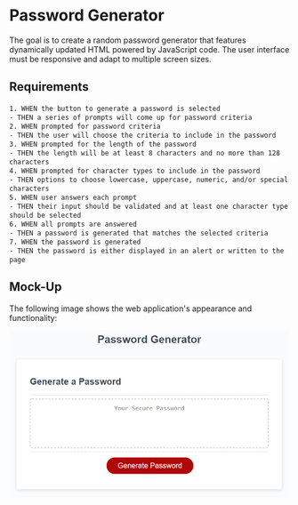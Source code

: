 # Password Generator
The goal is to create a random password generator that features dynamically updated HTML powered by JavaScript code. The user interface must be responsive and adapt to multiple screen sizes.

## Requirements

```
1. WHEN the button to generate a password is selected
- THEN a series of prompts will come up for password criteria
2. WHEN prompted for password criteria
- THEN the user will choose the criteria to include in the password
3. WHEN prompted for the length of the password
- THEN the length will be at least 8 characters and no more than 128 characters
4. WHEN prompted for character types to include in the password
- THEN options to choose lowercase, uppercase, numeric, and/or special characters
5. WHEN user answers each prompt
- THEN their input should be validated and at least one character type should be selected
6. WHEN all prompts are answered
- THEN a password is generated that matches the selected criteria
7. WHEN the password is generated
- THEN the password is either displayed in an alert or written to the page
```

## Mock-Up

The following image shows the web application's appearance and functionality:

![password generator demo](./assets/pwd-template-demo.png)